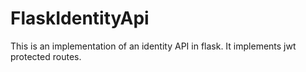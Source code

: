 # FlaskIdentityApi
This is an implementation of an identity API in flask. It implements jwt protected routes.
